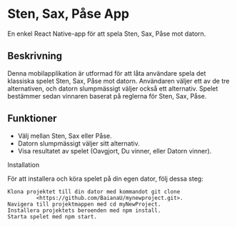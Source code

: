 # Sten, Sax, Påse App

En enkel React Native-app för att spela Sten, Sax, Påse mot datorn.

## Beskrivning

Denna mobilapplikation är utformad för att låta användare spela det klassiska spelet Sten, Sax, Påse mot datorn. 
Användaren väljer ett av de tre alternativen, och datorn slumpmässigt väljer också ett alternativ. Spelet bestämmer sedan 
vinnaren baserat på reglerna för Sten, Sax, Påse.

## Funktioner

- Välj mellan Sten, Sax eller Påse.
- Datorn slumpmässigt väljer sitt alternativ.
- Visa resultatet av spelet (Oavgjort, Du vinner, eller Datorn vinner).


Installation

För att installera och köra spelet på din egen dator, följ dessa steg:

    Klona projektet till din dator med kommandot git clone 
             <https://github.com/BaianaU/mynewproject.git>.
    Navigera till projektmappen med cd myNewProject.
    Installera projektets beroenden med npm install.
    Starta spelet med npm start.
